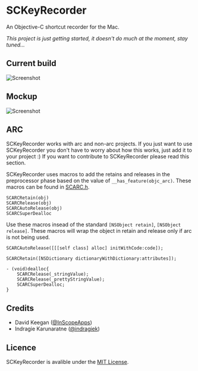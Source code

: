 # SCKeyRecorder

An Objective-C shortcut recorder for the Mac.

*This project is just getting started, it doesn't do much at the moment, stay tuned...*


## Current build

![Screenshot](https://github.com/InScopeApps/SCKeyRecorder/raw/master/screenshot.png)


## Mockup

![Screenshot](https://github.com/InScopeApps/SCKeyRecorder/raw/master/mockup.png)


## ARC

SCKeyRecorder works with arc and non-arc projects. If you just want to use SCKeyRecorder
you don't have to worry about how this works, just add it to your project :) If you want to contribute
to SCKeyRecorder please read this section.

SCKeyRecorder uses macros to add the retains and releases in the preprocessor phase based on the
value of `__has_feature(objc_arc)`. These macros can be found in
[SCARC.h](https://github.com/InScopeApps/SCKeyRecorder/blob/master/SCKeyRecorder/SCARC.h).

    SCARCRetain(obj)
    SCARCRelease(obj)
    SCARCAutoRelease(obj)
    SCARCSuperDealloc

Use these macros insead of the standard `[NSObject retain]`, `[NSObject release]`.
These macros will wrap the object in retain and release only if arc is not being used.

    SCARCAutoRelease([[[self class] alloc] initWithCode:code]);

    SCARCRetain([NSDictionary dictionaryWithDictionary:attributes]);

    - (void)dealloc{
        SCARCRelease(_stringValue);
        SCARCRelease(_prettyStringValue);
        SCARCSuperDealloc;
    }


## Credits

- David Keegan ([@InScopeApps](https://github.com/inscopeapps))
- Indragie Karunaratne ([@indragiek](https://github.com/indragiek))


## Licence

SCKeyRecorder is avalible under the [MIT License](https://github.com/InScopeApps/SCKeyRecorder/blob/master/LICENSE).

